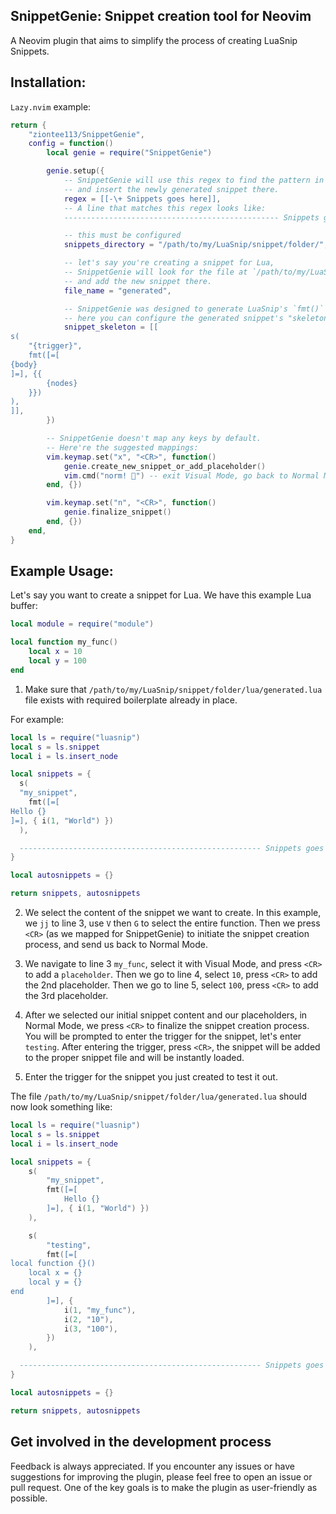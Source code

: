 ## SnippetGenie: Snippet creation tool for Neovim

A Neovim plugin that aims to simplify the process of creating LuaSnip Snippets.
<!-- Say goodbye to manually creating snippets and hello to increased productivity. -->
<!-- Get started with the easy-to-use plugin today. -->

## Installation:

`Lazy.nvim` example:

```lua
return {
    "ziontee113/SnippetGenie",
    config = function()
        local genie = require("SnippetGenie")

        genie.setup({
            -- SnippetGenie will use this regex to find the pattern in your snippet file,
            -- and insert the newly generated snippet there.
            regex = [[-\+ Snippets goes here]],
            -- A line that matches this regex looks like:
            ------------------------------------------------ Snippets goes here

            -- this must be configured
            snippets_directory = "/path/to/my/LuaSnip/snippet/folder/",

            -- let's say you're creating a snippet for Lua,
            -- SnippetGenie will look for the file at `/path/to/my/LuaSnip/snippet/folder/lua/generated.lua`
            -- and add the new snippet there.
            file_name = "generated",

            -- SnippetGenie was designed to generate LuaSnip's `fmt()` snippets.
            -- here you can configure the generated snippet's "skeleton" / "template" according to your use case
            snippet_skeleton = [[
s(
    "{trigger}",
    fmt([=[
{body}
]=], {{
        {nodes}
    }})
),
]],
        })

        -- SnippetGenie doesn't map any keys by default.
        -- Here're the suggested mappings:
        vim.keymap.set("x", "<CR>", function()
            genie.create_new_snippet_or_add_placeholder()
            vim.cmd("norm! ") -- exit Visual Mode, go back to Normal Mode
        end, {})

        vim.keymap.set("n", "<CR>", function()
            genie.finalize_snippet()
        end, {})
    end,
}
```

## Example Usage:

Let's say you want to create a snippet for Lua. We have this example Lua buffer:

```lua
local module = require("module")

local function my_func()
    local x = 10
    local y = 100
end
```

1. Make sure that `/path/to/my/LuaSnip/snippet/folder/lua/generated.lua` file exists with required boilerplate already in place.

For example:

```lua
local ls = require("luasnip")
local s = ls.snippet
local i = ls.insert_node

local snippets = {
  s(
  "my_snippet",
    fmt([=[
Hello {}
]=], { i(1, "World") })
  ),

  ------------------------------------------------------ Snippets goes here
}

local autosnippets = {}

return snippets, autosnippets
```
2. We select the content of the snippet we want to create. In this example, we `jj` to line 3, use `V` then `G` to
select the entire function. Then we press `<CR>` (as we mapped for SnippetGenie) to initiate the snippet creation process,
and send us back to Normal Mode.

3. We navigate to line 3 `my_func`, select it with Visual Mode, and press `<CR>` to add a `placeholder`.
Then we go to line 4, select `10`, press `<CR>` to add the 2nd placeholder.
Then we go to line 5, select `100`, press `<CR>` to add the 3rd placeholder.

4. After we selected our initial snippet content and our placeholders, in Normal Mode, we press `<CR>` to finalize the
snippet creation process. You will be prompted to enter the trigger for the snippet, let's enter `testing`.
After entering the trigger, press `<CR>`, the snippet will be added to the proper snippet file and will be instantly loaded.

5. Enter the trigger for the snippet you just created to test it out.

The file `/path/to/my/LuaSnip/snippet/folder/lua/generated.lua` should now look something like:

```lua
local ls = require("luasnip")
local s = ls.snippet
local i = ls.insert_node

local snippets = {
    s(
        "my_snippet",
        fmt([=[
            Hello {}
        ]=], { i(1, "World") })
    ),

    s(
        "testing",
        fmt([=[
local function {}()
    local x = {}
    local y = {}
end
        ]=], {
            i(1, "my_func"),
            i(2, "10"),
            i(3, "100"),
        })
    ),

  ------------------------------------------------------ Snippets goes here
}

local autosnippets = {}

return snippets, autosnippets
```

## Get involved in the development process 

Feedback is always appreciated. If you encounter any issues or have suggestions for improving the plugin,
please feel free to open an issue or pull request. One of the key goals is to make the plugin as user-friendly as possible.
